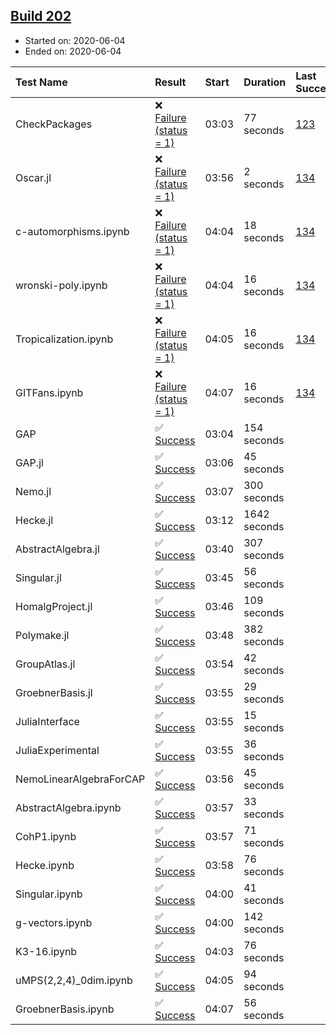 ## [Build 202](https://oscarci.mathematik.uni-kl.de/job/oscar-stable/202/)

* Started on: 2020-06-04
* Ended on: 2020-06-04

| Test Name    | Result | Start | Duration | Last Success | First Failure |
|:-------------|:-------|:------|:---------|:-------------|:--------------|
| CheckPackages | ❌ [Failure (status = 1)](https://oscarci.mathematik.uni-kl.de/job/oscar-stable/202/artifact/logs/build-202/CheckPackages.log) | 03:03 | 77 seconds | [123](https://oscarci.mathematik.uni-kl.de/job/oscar-stable/123/) | [124](https://oscarci.mathematik.uni-kl.de/job/oscar-stable/124/) |
| Oscar.jl | ❌ [Failure (status = 1)](https://oscarci.mathematik.uni-kl.de/job/oscar-stable/202/artifact/logs/build-202/Oscar.jl.log) | 03:56 | 2 seconds | [134](https://oscarci.mathematik.uni-kl.de/job/oscar-stable/134/) | [177](https://oscarci.mathematik.uni-kl.de/job/oscar-stable/177/) |
| c-automorphisms.ipynb | ❌ [Failure (status = 1)](https://oscarci.mathematik.uni-kl.de/job/oscar-stable/202/artifact/logs/build-202/c-automorphisms.ipynb.log) | 04:04 | 18 seconds | [134](https://oscarci.mathematik.uni-kl.de/job/oscar-stable/134/) | [177](https://oscarci.mathematik.uni-kl.de/job/oscar-stable/177/) |
| wronski-poly.ipynb | ❌ [Failure (status = 1)](https://oscarci.mathematik.uni-kl.de/job/oscar-stable/202/artifact/logs/build-202/wronski-poly.ipynb.log) | 04:04 | 16 seconds | [134](https://oscarci.mathematik.uni-kl.de/job/oscar-stable/134/) | [177](https://oscarci.mathematik.uni-kl.de/job/oscar-stable/177/) |
| Tropicalization.ipynb | ❌ [Failure (status = 1)](https://oscarci.mathematik.uni-kl.de/job/oscar-stable/202/artifact/logs/build-202/Tropicalization.ipynb.log) | 04:05 | 16 seconds | [134](https://oscarci.mathematik.uni-kl.de/job/oscar-stable/134/) | [177](https://oscarci.mathematik.uni-kl.de/job/oscar-stable/177/) |
| GITFans.ipynb | ❌ [Failure (status = 1)](https://oscarci.mathematik.uni-kl.de/job/oscar-stable/202/artifact/logs/build-202/GITFans.ipynb.log) | 04:07 | 16 seconds | [134](https://oscarci.mathematik.uni-kl.de/job/oscar-stable/134/) | [177](https://oscarci.mathematik.uni-kl.de/job/oscar-stable/177/) |
| GAP | ✅ [Success](https://oscarci.mathematik.uni-kl.de/job/oscar-stable/202/artifact/logs/build-202/GAP.log) | 03:04 | 154 seconds |  |  |
| GAP.jl | ✅ [Success](https://oscarci.mathematik.uni-kl.de/job/oscar-stable/202/artifact/logs/build-202/GAP.jl.log) | 03:06 | 45 seconds |  |  |
| Nemo.jl | ✅ [Success](https://oscarci.mathematik.uni-kl.de/job/oscar-stable/202/artifact/logs/build-202/Nemo.jl.log) | 03:07 | 300 seconds |  |  |
| Hecke.jl | ✅ [Success](https://oscarci.mathematik.uni-kl.de/job/oscar-stable/202/artifact/logs/build-202/Hecke.jl.log) | 03:12 | 1642 seconds |  |  |
| AbstractAlgebra.jl | ✅ [Success](https://oscarci.mathematik.uni-kl.de/job/oscar-stable/202/artifact/logs/build-202/AbstractAlgebra.jl.log) | 03:40 | 307 seconds |  |  |
| Singular.jl | ✅ [Success](https://oscarci.mathematik.uni-kl.de/job/oscar-stable/202/artifact/logs/build-202/Singular.jl.log) | 03:45 | 56 seconds |  |  |
| HomalgProject.jl | ✅ [Success](https://oscarci.mathematik.uni-kl.de/job/oscar-stable/202/artifact/logs/build-202/HomalgProject.jl.log) | 03:46 | 109 seconds |  |  |
| Polymake.jl | ✅ [Success](https://oscarci.mathematik.uni-kl.de/job/oscar-stable/202/artifact/logs/build-202/Polymake.jl.log) | 03:48 | 382 seconds |  |  |
| GroupAtlas.jl | ✅ [Success](https://oscarci.mathematik.uni-kl.de/job/oscar-stable/202/artifact/logs/build-202/GroupAtlas.jl.log) | 03:54 | 42 seconds |  |  |
| GroebnerBasis.jl | ✅ [Success](https://oscarci.mathematik.uni-kl.de/job/oscar-stable/202/artifact/logs/build-202/GroebnerBasis.jl.log) | 03:55 | 29 seconds |  |  |
| JuliaInterface | ✅ [Success](https://oscarci.mathematik.uni-kl.de/job/oscar-stable/202/artifact/logs/build-202/JuliaInterface.log) | 03:55 | 15 seconds |  |  |
| JuliaExperimental | ✅ [Success](https://oscarci.mathematik.uni-kl.de/job/oscar-stable/202/artifact/logs/build-202/JuliaExperimental.log) | 03:55 | 36 seconds |  |  |
| NemoLinearAlgebraForCAP | ✅ [Success](https://oscarci.mathematik.uni-kl.de/job/oscar-stable/202/artifact/logs/build-202/NemoLinearAlgebraForCAP.log) | 03:56 | 45 seconds |  |  |
| AbstractAlgebra.ipynb | ✅ [Success](https://oscarci.mathematik.uni-kl.de/job/oscar-stable/202/artifact/logs/build-202/AbstractAlgebra.ipynb.log) | 03:57 | 33 seconds |  |  |
| CohP1.ipynb | ✅ [Success](https://oscarci.mathematik.uni-kl.de/job/oscar-stable/202/artifact/logs/build-202/CohP1.ipynb.log) | 03:57 | 71 seconds |  |  |
| Hecke.ipynb | ✅ [Success](https://oscarci.mathematik.uni-kl.de/job/oscar-stable/202/artifact/logs/build-202/Hecke.ipynb.log) | 03:58 | 76 seconds |  |  |
| Singular.ipynb | ✅ [Success](https://oscarci.mathematik.uni-kl.de/job/oscar-stable/202/artifact/logs/build-202/Singular.ipynb.log) | 04:00 | 41 seconds |  |  |
| g-vectors.ipynb | ✅ [Success](https://oscarci.mathematik.uni-kl.de/job/oscar-stable/202/artifact/logs/build-202/g-vectors.ipynb.log) | 04:00 | 142 seconds |  |  |
| K3-16.ipynb | ✅ [Success](https://oscarci.mathematik.uni-kl.de/job/oscar-stable/202/artifact/logs/build-202/K3-16.ipynb.log) | 04:03 | 76 seconds |  |  |
| uMPS(2,2,4)_0dim.ipynb | ✅ [Success](https://oscarci.mathematik.uni-kl.de/job/oscar-stable/202/artifact/logs/build-202/uMPS-2-2-4-_0dim.ipynb.log) | 04:05 | 94 seconds |  |  |
| GroebnerBasis.ipynb | ✅ [Success](https://oscarci.mathematik.uni-kl.de/job/oscar-stable/202/artifact/logs/build-202/GroebnerBasis.ipynb.log) | 04:07 | 56 seconds |  |  |
